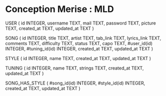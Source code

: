# Conception Merise : MLD

USER (
    id INTEGER,
    username TEXT,
    mail TEXT,
    password TEXT,
    picture TEXT,
    created_at TEXT,
    updated_at TEXT
)

SONG (
    id INTEGER,
    title TEXT,
    artist TEXT,
    tab_link TEXT,
    lyrics_link TEXT,
    comments TEXT,
    difficulty TEXT,
    status TEXT,
    capo TEXT,
    #user_id(id) INTEGER,
    #tuning_id(id) INTEGER,
    created_at TEXT,
    updated_at TEXT
)

STYLE (
    id INTEGER,
    name TEXT,
    created_at TEXT,
    updated_at TEXT
)

TUNING (
    id INTEGER,
    name TEXT,
    strings TEXT,
    created_at TEXT,
    updated_at TEXT
)

SONG_HAS_STYLE (
    #song_id(id) INTEGER,
    #style_id(id) INTEGER,
    created_at TEXT,
    updated_at TEXT
)
